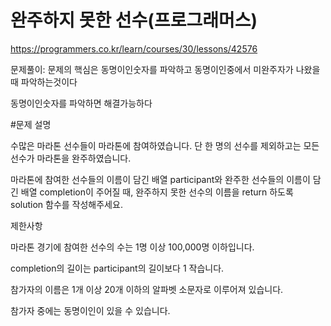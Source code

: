 # 완주하지 못한 선수(프로그래머스)

https://programmers.co.kr/learn/courses/30/lessons/42576

문제풀이: 문제의 핵심은 동명이인숫자를 파악하고 동명이인중에서 미완주자가 나왔을때 파악하는것이다

동명이인숫자를 파악하면 해결가능하다

#문제 설명


수많은 마라톤 선수들이 마라톤에 참여하였습니다. 단 한 명의 선수를 제외하고는 모든 선수가 마라톤을 완주하였습니다.



마라톤에 참여한 선수들의 이름이 담긴 배열 participant와 완주한 선수들의 이름이 담긴 배열 completion이 주어질 때, 완주하지 못한 선수의 이름을 return 하도록 solution 함수를 작성해주세요.



제한사항


마라톤 경기에 참여한 선수의 수는 1명 이상 100,000명 이하입니다.


completion의 길이는 participant의 길이보다 1 작습니다.


참가자의 이름은 1개 이상 20개 이하의 알파벳 소문자로 이루어져 있습니다.


참가자 중에는 동명이인이 있을 수 있습니다.
